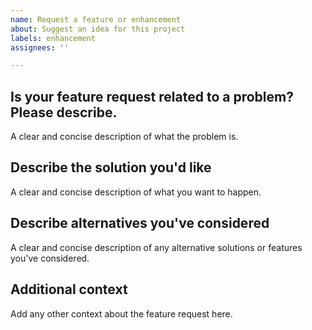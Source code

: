```yaml
---
name: Request a feature or enhancement
about: Suggest an idea for this project
labels: enhancement
assignees: ''

---
```


<!--
This form is for bug reports and feature requests ONLY!
For general questions and troubleshooting about Airavata MFT, please ask/look for answers here:
- Airavata MFT mailing list: https://lists.apache.org/list.html?dev@airavata.apache.org

Issues specific to *airavata*, *airavata-django-portal*, *airavata-mft*, should be created in the repository they belong to (e.g. https://github.com/apache/airavata)
-->

[NOTE]: # ( ^^ Provide a general summary of the request in the title above. ^^ )

## Is your feature request related to a problem? Please describe.
A clear and concise description of what the problem is. 

## Describe the solution you'd like
A clear and concise description of what you want to happen.

## Describe alternatives you've considered
A clear and concise description of any alternative solutions or features you've considered.

## Additional context
[TIP]:  # ( Why does this feature matter to you? What unique use cases do you have? )
Add any other context about the feature request here.
